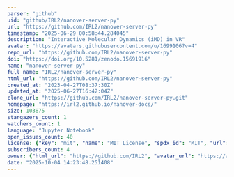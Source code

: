 ```yaml
---
parser: "github"
uid: "github/IRL2/nanover-server-py"
url: "https://github.com/IRL2/nanover-server-py"
timestamp: "2025-06-29 00:58:44.284045"
description: "Interactive Molecular Dynamics (iMD) in VR"
avatar: "https://avatars.githubusercontent.com/u/1699106?v=4"
repo_url: "https://github.com/IRL2/nanover-server-py"
doi: "https://doi.org/10.5281/zenodo.15691916"
name: "nanover-server-py"
full_name: "IRL2/nanover-server-py"
html_url: "https://github.com/IRL2/nanover-server-py"
created_at: "2023-04-27T08:37:30Z"
updated_at: "2025-06-27T16:42:04Z"
clone_url: "https://github.com/IRL2/nanover-server-py.git"
homepage: "https://irl2.github.io/nanover-docs/"
size: 103875
stargazers_count: 1
watchers_count: 1
language: "Jupyter Notebook"
open_issues_count: 40
license: {"key": "mit", "name": "MIT License", "spdx_id": "MIT", "url": "https://api.github.com/licenses/mit", "node_id": "MDc6TGljZW5zZTEz"}
subscribers_count: 4
owner: {"html_url": "https://github.com/IRL2", "avatar_url": "https://avatars.githubusercontent.com/u/1699106?v=4", "login": "IRL2", "type": "Organization"}
date: "2025-10-04 14:23:48.251408"
---
```

